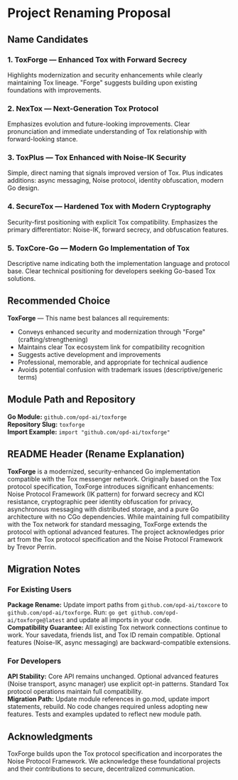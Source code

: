 # Project Renaming Proposal

## Name Candidates

### 1. **ToxForge** — Enhanced Tox with Forward Secrecy
Highlights modernization and security enhancements while clearly maintaining Tox lineage. "Forge" suggests building upon existing foundations with improvements.

### 2. **NexTox** — Next-Generation Tox Protocol
Emphasizes evolution and future-looking improvements. Clear pronunciation and immediate understanding of Tox relationship with forward-looking stance.

### 3. **ToxPlus** — Tox Enhanced with Noise-IK Security
Simple, direct naming that signals improved version of Tox. Plus indicates additions: async messaging, Noise protocol, identity obfuscation, modern Go design.

### 4. **SecureTox** — Hardened Tox with Modern Cryptography
Security-first positioning with explicit Tox compatibility. Emphasizes the primary differentiator: Noise-IK, forward secrecy, and obfuscation features.

### 5. **ToxCore-Go** — Modern Go Implementation of Tox
Descriptive name indicating both the implementation language and protocol base. Clear technical positioning for developers seeking Go-based Tox solutions.

## Recommended Choice

**ToxForge** — This name best balances all requirements:
- Conveys enhanced security and modernization through "Forge" (crafting/strengthening)
- Maintains clear Tox ecosystem link for compatibility recognition
- Suggests active development and improvements
- Professional, memorable, and appropriate for technical audience
- Avoids potential confusion with trademark issues (descriptive/generic terms)

## Module Path and Repository

**Go Module:** `github.com/opd-ai/toxforge`  
**Repository Slug:** `toxforge`  
**Import Example:** `import "github.com/opd-ai/toxforge"`

## README Header (Rename Explanation)

**ToxForge** is a modernized, security-enhanced Go implementation compatible with the Tox messenger network. Originally based on the Tox protocol specification, ToxForge introduces significant enhancements: Noise Protocol Framework (IK pattern) for forward secrecy and KCI resistance, cryptographic peer identity obfuscation for privacy, asynchronous messaging with distributed storage, and a pure Go architecture with no CGo dependencies. While maintaining full compatibility with the Tox network for standard messaging, ToxForge extends the protocol with optional advanced features. The project acknowledges prior art from the Tox protocol specification and the Noise Protocol Framework by Trevor Perrin.

## Migration Notes

### For Existing Users
**Package Rename:** Update import paths from `github.com/opd-ai/toxcore` to `github.com/opd-ai/toxforge`. Run: `go get github.com/opd-ai/toxforge@latest` and update all imports in your code.  
**Compatibility Guarantee:** All existing Tox network connections continue to work. Your savedata, friends list, and Tox ID remain compatible. Optional features (Noise-IK, async messaging) are backward-compatible extensions.

### For Developers
**API Stability:** Core API remains unchanged. Optional advanced features (Noise transport, async manager) use explicit opt-in patterns. Standard Tox protocol operations maintain full compatibility.  
**Migration Path:** Update module references in go.mod, update import statements, rebuild. No code changes required unless adopting new features. Tests and examples updated to reflect new module path.

## Acknowledgments

ToxForge builds upon the Tox protocol specification and incorporates the Noise Protocol Framework. We acknowledge these foundational projects and their contributions to secure, decentralized communication.
